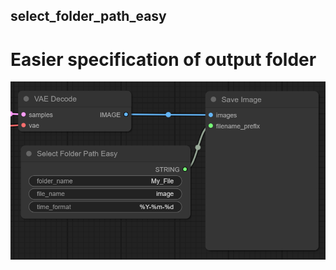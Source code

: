 ## select_folder_path_easy

# Easier specification of output folder

![image01](/images/image01.png)